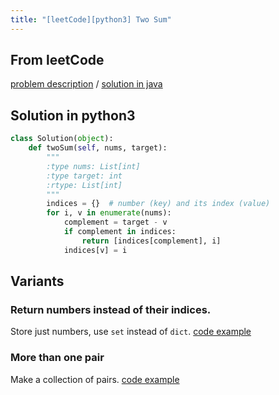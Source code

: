 ```yaml
---
title: "[leetCode][python3] Two Sum"
---
```


## From leetCode
[problem description](https://leetcode.com/problems/two-sum/description/)
/
[solution in java](https://leetcode.com/problems/two-sum/solution/#approach-3-one-pass-hash-table)


## Solution in python3
```python
class Solution(object):
    def twoSum(self, nums, target):
        """
        :type nums: List[int]
        :type target: int
        :rtype: List[int]
        """
        indices = {}  # number (key) and its index (value)
        for i, v in enumerate(nums):
            complement = target - v
            if complement in indices:
                return [indices[complement], i]
            indices[v] = i
```

## Variants

### Return numbers instead of their indices. 
Store just numbers, use `set` instead of `dict`. 
[code example](https://www.geeksforgeeks.org/given-an-array-a-and-a-number-x-check-for-pair-in-a-with-sum-as-x/)

### More than one pair
Make a collection of pairs. [code example](https://coderbyte.com/algorithm/two-sum-problem)